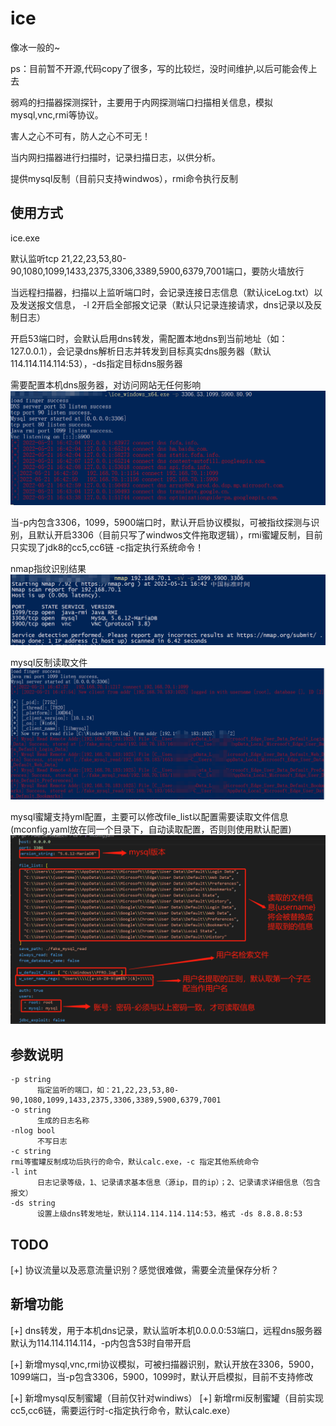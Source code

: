 # ice
像冰一般的~ 

ps：目前暂不开源,代码copy了很多，写的比较烂，没时间维护,以后可能会传上去

弱鸡的扫描器探测探针，主要用于内网探测端口扫描相关信息，模拟mysql,vnc,rmi等协议。

害人之心不可有，防人之心不可无！

当内网扫描器进行扫描时，记录扫描日志，以供分析。

提供mysql反制（目前只支持windwos），rmi命令执行反制

## 使用方式

ice.exe 

默认监听tcp 21,22,23,53,80-90,1080,1099,1433,2375,3306,3389,5900,6379,7001端口，要防火墙放行

当远程扫描器，扫描以上监听端口时，会记录连接日志信息（默认iceLog.txt）以及发送报文信息， -l 2开启全部报文记录（默认只记录连接请求，dns记录以及反制日志）

开启53端口时，会默认启用dns转发，需配置本地dns到当前地址（如：127.0.0.1），会记录dns解析日志并转发到目标真实dns服务器（默认114.114.114.114:53），-ds指定目标dns服务器

需要配置本机dns服务器，对访问网站无任何影响
![Image text](https://github.com/IceMoon1995/ice/blob/master/img/dns%E8%A7%A3%E6%9E%90%E8%AE%B0%E5%BD%95.png)

当-p内包含3306，1099，5900端口时，默认开启协议模拟，可被指纹探测与识别，且默认开启3306（目前只写了windwos文件拖取逻辑），rmi蜜罐反制，目前只实现了jdk8的cc5,cc6链 -c指定执行系统命令！

nmap指纹识别结果
![Image text](https://github.com/IceMoon1995/ice/blob/master/img/nmap%E6%8E%A2%E6%B5%8B%E6%8C%87%E7%BA%B9.png)

mysql反制读取文件
![Image text](https://github.com/IceMoon1995/ice/blob/master/img/mysql%E5%8F%8D%E5%88%B6.jpg)

mysql蜜罐支持yml配置，主要可以修改file_list以配置需要读取文件信息(mconfig.yaml放在同一个目录下，自动读取配置，否则则使用默认配置)
![Image text](https://github.com/IceMoon1995/ice/blob/master/img/mconfig%E9%85%8D%E7%BD%AE%E4%BF%A1%E6%81%AF.jpg)

## 参数说明
```
-p string
      指定监听的端口，如：21,22,23,53,80-90,1080,1099,1433,2375,3306,3389,5900,6379,7001
-o string
      生成的日志名称
-nlog bool
      不写日志
-c string
rmi等蜜罐反制成功后执行的命令，默认calc.exe，-c 指定其他系统命令
-l int
      日志记录等级，1、记录请求基本信息（源ip，目的ip）；2、记录请求详细信息（包含报文）
-ds string
      设置上级dns转发地址，默认114.114.114.114:53，格式 -ds 8.8.8.8:53
```
## TODO

[+] 协议流量以及恶意流量识别？感觉很难做，需要全流量保存分析？

## 新增功能

[+] dns转发，用于本机dns记录，默认监听本机0.0.0.0:53端口，远程dns服务器默认为114.114.114.114，-p内包含53时自带开启

[+] 新增mysql,vnc,rmi协议模拟，可被扫描器识别，默认开放在3306，5900，1099端口，当-p包含3306，5900，1099时，默认开启模拟，目前不支持修改

[+] 新增mysql反制蜜罐（目前仅针对windiws）
[+] 新增rmi反制蜜罐（目前实现cc5,cc6链，需要运行时-c指定执行命令，默认calc.exe）
